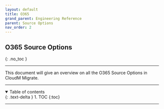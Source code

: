 ```yaml
---
layout: default
title: O365
grand_parent: Engineering Reference
parent: Source Options
nav_order: 2
---
```


## O365 Source Options
{: .no_toc }

---
This document will give an overview on all the O365 Source Options in CloudM Migrate. 

---
<a name="top"></a>
<details open markdown="block">
  <summary>
    Table of contents
  </summary>
  {: .text-delta }
1. TOC
{:toc}
</details>

---

